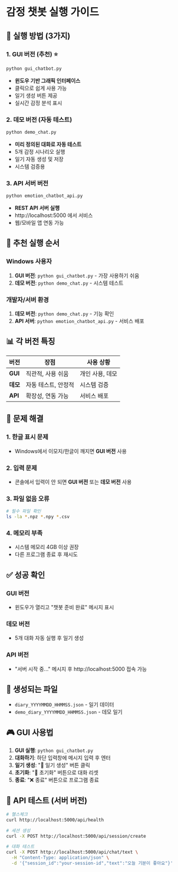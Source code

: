# 감정 챗봇 실행 가이드

## 🚀 실행 방법 (3가지)

### 1. GUI 버전 (추천) ⭐
```bash
python gui_chatbot.py
```
- **윈도우 기반 그래픽 인터페이스**
- 클릭으로 쉽게 사용 가능
- 일기 생성 버튼 제공
- 실시간 감정 분석 표시

### 2. 데모 버전 (자동 테스트)
```bash
python demo_chat.py
```
- **미리 정의된 대화로 자동 테스트**
- 5개 감정 시나리오 실행
- 일기 자동 생성 및 저장
- 시스템 검증용

### 3. API 서버 버전
```bash
python emotion_chatbot_api.py
```
- **REST API 서버 실행**
- http://localhost:5000 에서 서비스
- 웹/모바일 앱 연동 가능

## 🎯 추천 실행 순서

### Windows 사용자
1. **GUI 버전**: `python gui_chatbot.py` - 가장 사용하기 쉬움
2. **데모 버전**: `python demo_chat.py` - 시스템 테스트

### 개발자/서버 환경
1. **데모 버전**: `python demo_chat.py` - 기능 확인
2. **API 서버**: `python emotion_chatbot_api.py` - 서비스 배포

## 📊 각 버전 특징

| 버전 | 장점 | 사용 상황 |
|------|------|----------|
| **GUI** | 직관적, 사용 쉬움 | 개인 사용, 데모 |
| **데모** | 자동 테스트, 안정적 | 시스템 검증 |
| **API** | 확장성, 연동 가능 | 서비스 배포 |

## 🔧 문제 해결

### 1. 한글 표시 문제
- Windows에서 이모지/한글이 깨지면 **GUI 버전** 사용

### 2. 입력 문제  
- 콘솔에서 입력이 안 되면 **GUI 버전** 또는 **데모 버전** 사용

### 3. 파일 없음 오류
```bash
# 필수 파일 확인
ls -la *.npz *.npy *.csv
```

### 4. 메모리 부족
- 시스템 메모리 4GB 이상 권장
- 다른 프로그램 종료 후 재시도

## ✅ 성공 확인

### GUI 버전
- 윈도우가 열리고 "챗봇 준비 완료" 메시지 표시

### 데모 버전  
- 5개 대화 자동 실행 후 일기 생성

### API 버전
- "서버 시작 중..." 메시지 후 http://localhost:5000 접속 가능

## 📁 생성되는 파일

- `diary_YYYYMMDD_HHMMSS.json` - 일기 데이터
- `demo_diary_YYYYMMDD_HHMMSS.json` - 데모 일기

## 🎮 GUI 사용법

1. **GUI 실행**: `python gui_chatbot.py`
2. **대화하기**: 하단 입력창에 메시지 입력 후 엔터
3. **일기 생성**: "📖 일기 생성" 버튼 클릭
4. **초기화**: "🔄 초기화" 버튼으로 대화 리셋
5. **종료**: "❌ 종료" 버튼으로 프로그램 종료

## 🔗 API 테스트 (서버 버전)

```bash
# 헬스체크
curl http://localhost:5000/api/health

# 세션 생성
curl -X POST http://localhost:5000/api/session/create

# 대화 테스트
curl -X POST http://localhost:5000/api/chat/text \
  -H "Content-Type: application/json" \
  -d '{"session_id":"your-session-id","text":"오늘 기분이 좋아요"}'
```
